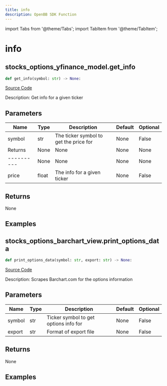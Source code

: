 ```yaml
---
title: info
description: OpenBB SDK Function
---
```


import Tabs from '@theme/Tabs';
import TabItem from '@theme/TabItem';

# info

<Tabs>
<TabItem value="model" label="Model" default>

## stocks_options_yfinance_model.get_info

```python title='openbb_terminal/stocks/options/yfinance_model.py'
def get_info(symbol: str) -> None:
```
[Source Code](https://github.com/OpenBB-finance/OpenBBTerminal/tree/main/openbb_terminal/stocks/options/yfinance_model.py#L279)

Description: Get info for a given ticker

## Parameters

| Name | Type | Description | Default | Optional |
| ---- | ---- | ----------- | ------- | -------- |
| symbol | str | The ticker symbol to get the price for | None | False |
| Returns | None | None | None | None |
| ---------- | None | None | None | None |
| price | float | The info for a given ticker | None | False |

## Returns

None

## Examples



</TabItem>
<TabItem value="view" label="View">

## stocks_options_barchart_view.print_options_data

```python title='openbb_terminal/stocks/options/barchart_view.py'
def print_options_data(symbol: str, export: str) -> None:
```
[Source Code](https://github.com/OpenBB-finance/OpenBBTerminal/tree/main/openbb_terminal/stocks/options/barchart_view.py#L15)

Description: Scrapes Barchart.com for the options information

## Parameters

| Name | Type | Description | Default | Optional |
| ---- | ---- | ----------- | ------- | -------- |
| symbol | str | Ticker symbol to get options info for | None | False |
| export | str | Format of export file | None | False |

## Returns

None

## Examples



</TabItem>
</Tabs>